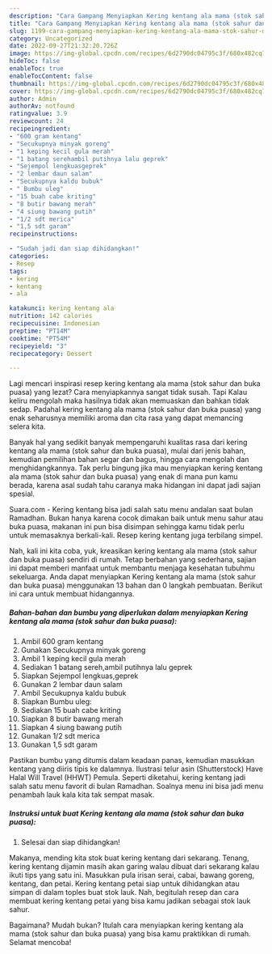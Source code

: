```yaml
---
description: "Cara Gampang Menyiapkan Kering kentang ala mama (stok sahur dan buka puasa) yang Menggugah Selera"
title: "Cara Gampang Menyiapkan Kering kentang ala mama (stok sahur dan buka puasa) yang Menggugah Selera"
slug: 1199-cara-gampang-menyiapkan-kering-kentang-ala-mama-stok-sahur-dan-buka-puasa-yang-menggugah-selera
category: Uncategorized
date: 2022-09-27T21:32:20.726Z
image: https://img-global.cpcdn.com/recipes/6d2790dc04795c3f/680x482cq70/kering-kentang-ala-mama-stok-sahur-dan-buka-puasa-foto-resep-utama.jpg
hideToc: false
enableToc: true
enableTocContent: false
thumbnail: https://img-global.cpcdn.com/recipes/6d2790dc04795c3f/680x482cq70/kering-kentang-ala-mama-stok-sahur-dan-buka-puasa-foto-resep-utama.jpg
cover: https://img-global.cpcdn.com/recipes/6d2790dc04795c3f/680x482cq70/kering-kentang-ala-mama-stok-sahur-dan-buka-puasa-foto-resep-utama.jpg
author: Admin
authorAv: notfound
ratingvalue: 3.9
reviewcount: 24
recipeingredient:
- "600 gram kentang"
- "Secukupnya minyak goreng"
- "1 keping kecil gula merah"
- "1 batang serehambil putihnya lalu geprek"
- "Sejempol lengkuasgeprek"
- "2 lembar daun salam"
- "Secukupnya kaldu bubuk"
- " Bumbu uleg"
- "15 buah cabe kriting"
- "8 butir bawang merah"
- "4 siung bawang putih"
- "1/2 sdt merica"
- "1,5 sdt garam"
recipeinstructions:

- "Sudah jadi dan siap dihidangkan!"
categories:
- Resep
tags:
- kering
- kentang
- ala

katakunci: kering kentang ala 
nutrition: 142 calories
recipecuisine: Indonesian
preptime: "PT14M"
cooktime: "PT54M"
recipeyield: "3"
recipecategory: Dessert

---
```



Lagi mencari inspirasi resep kering kentang ala mama (stok sahur dan buka puasa) yang lezat? Cara menyiapkannya sangat tidak susah. Tapi Kalau keliru mengolah maka hasilnya tidak akan memuaskan dan bahkan tidak sedap. Padahal kering kentang ala mama (stok sahur dan buka puasa) yang enak seharusnya memiliki aroma dan cita rasa yang dapat memancing selera kita.


Banyak hal yang sedikit banyak mempengaruhi kualitas rasa dari kering kentang ala mama (stok sahur dan buka puasa), mulai dari jenis bahan, kemudian pemilihan bahan segar dan bagus, hingga cara mengolah dan menghidangkannya. Tak perlu bingung jika mau menyiapkan kering kentang ala mama (stok sahur dan buka puasa) yang enak di mana pun kamu berada, karena asal sudah tahu caranya maka hidangan ini dapat jadi sajian spesial.

Suara.com - Kering kentang bisa jadi salah satu menu andalan saat bulan Ramadhan. Bukan hanya karena cocok dimakan baik untuk menu sahur atau buka puasa, makanan ini pun bisa disimpan sehingga kamu tidak perlu untuk memasaknya berkali-kali. Resep kering kentang juga terbilang simpel.


Nah, kali ini kita coba, yuk, kreasikan kering kentang ala mama (stok sahur dan buka puasa) sendiri di rumah. Tetap berbahan yang sederhana, sajian ini dapat memberi manfaat untuk membantu menjaga kesehatan tubuhmu sekeluarga. Anda dapat menyiapkan Kering kentang ala mama (stok sahur dan buka puasa) menggunakan 13 bahan dan 0 langkah pembuatan. Berikut ini cara untuk membuat hidangannya.

<!--inarticleads1-->

##### Bahan-bahan dan bumbu yang diperlukan dalam menyiapkan Kering kentang ala mama (stok sahur dan buka puasa):

1. Ambil 600 gram kentang
1. Gunakan Secukupnya minyak goreng
1. Ambil 1 keping kecil gula merah
1. Sediakan 1 batang sereh,ambil putihnya lalu geprek
1. Siapkan Sejempol lengkuas,geprek
1. Gunakan 2 lembar daun salam
1. Ambil Secukupnya kaldu bubuk
1. Siapkan  Bumbu uleg:
1. Sediakan 15 buah cabe kriting
1. Siapkan 8 butir bawang merah
1. Siapkan 4 siung bawang putih
1. Gunakan 1/2 sdt merica
1. Gunakan 1,5 sdt garam


Pastikan bumbu yang ditumis dalam keadaan panas, kemudian masukkan kentang yang diiris tipis ke dalamnya. Ilustrasi telur asin (Shutterstock) Have Halal Will Travel (HHWT) Pemula. Seperti diketahui, kering kentang jadi salah satu menu favorit di bulan Ramadhan. Soalnya menu ini bisa jadi menu penambah lauk kala kita tak sempat masak. 

<!--inarticleads2-->

##### Instruksi untuk buat Kering kentang ala mama (stok sahur dan buka puasa):


1. Selesai dan siap dihidangkan!

Makanya, mending kita stok buat kering kentang dari sekarang. Tenang, kering kentang dijamin masih akan garing walau dibuat dari sekarang kalau ikuti tips yang satu ini. Masukkan pula irisan serai, cabai, bawang goreng, kentang, dan petai. Kering kentang petai siap untuk dihidangkan atau simpan di dalam toples buat stok lauk. Nah, begitulah resep dan cara membuat kering kentang petai yang bisa kamu jadikan sebagai stok lauk sahur. 

Bagaimana? Mudah bukan? Itulah cara menyiapkan kering kentang ala mama (stok sahur dan buka puasa) yang bisa kamu praktikkan di rumah. Selamat mencoba!
